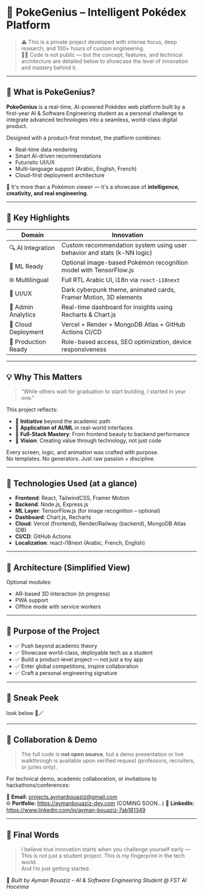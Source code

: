 # 🧠 PokeGenius – Intelligent Pokédex Platform

> ⚠️ This is a private project developed with intense focus, deep research, and 100+ hours of custom engineering.  
> 🧑‍💻 Code is not public — but the concept, features, and technical architecture are detailed below to showcase the level of innovation and mastery behind it.

---

## 🚀 What is PokeGenius?

**PokeGenius** is a real-time, AI-powered Pokédex web platform built by a first-year AI & Software Engineering student as a personal challenge to integrate advanced technologies into a seamless, world-class digital product.

Designed with a product-first mindset, the platform combines:
- Real-time data rendering
- Smart AI-driven recommendations
- Futuristic UI/UX
- Multi-language support (Arabic, English, French)
- Cloud-first deployment architecture

🧠 It's more than a Pokémon viewer — it's a showcase of **intelligence, creativity, and real engineering**.

---

## 🌟 Key Highlights

| Domain              | Innovation                                                                 |
|---------------------|-----------------------------------------------------------------------------|
| 🔍 AI Integration   | Custom recommendation system using user behavior and stats (k-NN logic)    |
| 🤖 ML Ready         | Optional image-based Pokémon recognition model with TensorFlow.js          |
| 🌐 Multilingual     | Full RTL Arabic UI, i18n via `react-i18next`                                |
| 🎨 UI/UX            | Dark cyberpunk theme, animated cards, Framer Motion, 3D elements            |
| 🧠 Admin Analytics  | Real-time dashboard for insights using Recharts & Chart.js                  |
| 🚀 Cloud Deployment | Vercel + Render + MongoDB Atlas + GitHub Actions CI/CD                     |
| 🔐 Production Ready | Role-based access, SEO optimization, device responsiveness                 |

---

## 💡 Why This Matters

> “While others wait for graduation to start building, I started in year one.”

This project reflects:
- 💪 **Initiative** beyond the academic path  
- 🧠 **Application of AI/ML** in real-world interfaces  
- 🧱 **Full-Stack Mastery**: From frontend beauty to backend performance  
- 🧭 **Vision**: Creating value through technology, not just code

Every screen, logic, and animation was crafted with purpose.  
No templates. No generators. Just raw passion + discipline.

---

## 🧠 Technologies Used (at a glance)

- **Frontend**: React, TailwindCSS, Framer Motion  
- **Backend**: Node.js, Express.js  
- **ML Layer**: TensorFlow.js (for image recognition – optional)  
- **Dashboard**: Chart.js, Recharts  
- **Cloud**: Vercel (frontend), Render/Railway (backend), MongoDB Atlas (DB)  
- **CI/CD**: GitHub Actions  
- **Localization**: react-i18next (Arabic, French, English)

---

## 🧩 Architecture (Simplified View)

Optional modules:
- AR-based 3D interaction (in progress)
- PWA support
- Offline mode with service workers

---

## 🎯 Purpose of the Project

- ✅ Push beyond academic theory
- ✅ Showcase world-class, deployable tech as a student
- ✅ Build a product-level project — not just a toy app
- ✅ Enter global competitions, inspire collaboration
- ✅ Craft a personal engineering signature

---

## 📸 Sneak Peek

look below 💫🪄

---

## 🤝 Collaboration & Demo

> The full code is **not open source**, but a demo presentation or live walkthrough is available upon verified request (professors, recruiters, or juries only).

For technical demo, academic collaboration, or invitations to hackathons/conferences:

📩 **Email:** projects.aymanbouaziz@gmail.com  
🌐 **Portfolio:** https://aymanbouaziz-dev.com (COMING SOON...)
📘 **LinkedIn:** https://www.linkedin.com/in/ayman-bouaziz-7ab181349

---

## 👑 Final Words

> I believe true innovation starts when you challenge yourself early —  
> This is not just a student project. This is my fingerprint in the tech world.  
> And I’m just getting started.

🌟 *Built by Ayman Bouaziz – AI & Software Engineering Student @ FST Al Hoceima*
